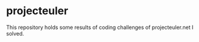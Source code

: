 # projecteuler
This repository holds some results of coding challenges of projecteuler.net I solved.
